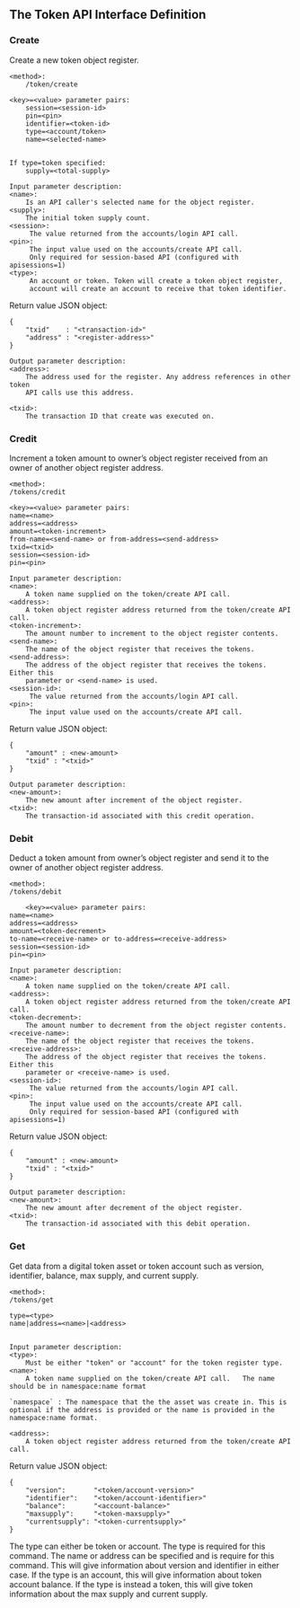 The Token API Interface Definition
-----------------------------------

### Create

Create a new token object register.

```
<method>:
    /token/create

<key>=<value> parameter pairs:
    session=<session-id>
    pin=<pin>
    identifier=<token-id>
    type=<account/token>
    name=<selected-name>


If type=token specified:
    supply=<total-supply>

Input parameter description:
<name>:
    Is an API caller's selected name for the object register.
<supply>:
    The initial token supply count.
<session>:
     The value returned from the accounts/login API call.
<pin>:
     The input value used on the accounts/create API call.
     Only required for session-based API (configured with apisessions=1)
<type>:
     An account or token. Token will create a token object register,
     account will create an account to receive that token identifier.
```

Return value JSON object:
```    
{
    "txid"    : "<transaction-id>"
    "address" : "<register-address>"
}    

Output parameter description:
<address>:
    The address used for the register. Any address references in other token
    API calls use this address.

<txid>:
    The transaction ID that create was executed on.
```

### Credit

Increment a token amount to owner’s object register received from an owner of
another object register address.


```
<method>:
/tokens/credit

<key>=<value> parameter pairs:
name=<name>
address=<address>
amount=<token-increment>
from-name=<send-name> or from-address=<send-address>
txid=<txid>
session=<session-id>
pin=<pin>

Input parameter description:
<name>:
    A token name supplied on the token/create API call.        
<address>:
    A token object register address returned from the token/create API call.
<token-increment>:
    The amount number to increment to the object register contents.
<send-name>:
    The name of the object register that receives the tokens.
<send-address>:
    The address of the object register that receives the tokens. Either this
    parameter or <send-name> is used.
<session-id>:
     The value returned from the accounts/login API call.
<pin>:
     The input value used on the accounts/create API call.

```

Return value JSON object:
```
{
    "amount" : <new-amount>
    "txid" : "<txid>"
}            

Output parameter description:
<new-amount>:
    The new amount after increment of the object register.
<txid>:
    The transaction-id associated with this credit operation.            
```

### Debit

Deduct a token amount from owner’s object register and send it to the owner of
another object register address.

```
<method>:
/tokens/debit

    <key>=<value> parameter pairs:
name=<name>
address=<address>
amount=<token-decrement>
to-name=<receive-name> or to-address=<receive-address>
session=<session-id>
pin=<pin>

Input parameter description:
<name>:
    A token name supplied on the token/create API call.        
<address>:
    A token object register address returned from the token/create API call.
<token-decrement>:
    The amount number to decrement from the object register contents.
<receive-name>:
    The name of the object register that receives the tokens.
<receive-address>:
    The address of the object register that receives the tokens. Either this
    parameter or <receive-name> is used.
<session-id>:
     The value returned from the accounts/login API call.
<pin>:
     The input value used on the accounts/create API call.
     Only required for session-based API (configured with apisessions=1)
```

Return value JSON object:
```
{
    "amount" : <new-amount>
    "txid" : "<txid>"
}

Output parameter description:
<new-amount>:
    The new amount after decrement of the object register.
<txid>:
    The transaction-id associated with this debit operation.            
```


### Get

Get data from a digital token asset or token account such as version,
identifier, balance, max supply, and current supply.

```
<method>:
/tokens/get

type=<type>
name|address=<name>|<address>


Input parameter description:
<type>:
    Must be either "token" or "account" for the token register type.
<name>:
    A token name supplied on the token/create API call.   The name should be in namespace:name format

`namespace` : The namespace that the the asset was create in. This is optional if the address is provided or the name is provided in the namespace:name format.
  
<address>:
    A token object register address returned from the token/create API call.     
```

Return value JSON object:
```
{
    "version":       "<token/account-version>"
    "identifier":    "<token/account-identifier>"
    "balance":       "<account-balance>"
    "maxsupply":     "<token-maxsupply>"
    "currentsupply": "<token-currentsupply>"
}
```
The type can either be token or account. The type is required for this command.
The name or address can be specified and is require for this command. This will
give information about version and identifier in either case. If the type is an
account, this will give information about token account balance. If the type is
instead a token, this will give token information about the max supply and current
supply.
